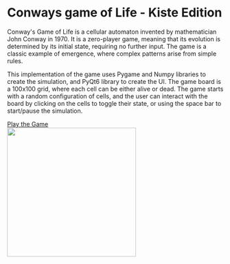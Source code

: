 <!DOCTYPE html>
<html>
	<head>
		<meta charset="UTF-8">
		<title>Conways game of Life - Kiste Edition</title>
		<link rel="stylesheet" type="text/css" href="style.css">
	</head>
	<body>
		<div class="container">
			<h1>Conways game of Life - Kiste Edition</h1>
			<p>Conway's Game of Life is a cellular automaton invented by mathematician John Conway in 1970. It is a zero-player game, meaning that its evolution is determined by its initial state, requiring no further input. The game is a classic example of emergence, where complex patterns arise from simple rules.</p>
			<p>This implementation of the game uses Pygame and Numpy libraries to create the simulation, and PyQt6 library to create the UI. The game board is a 100x100 grid, where each cell can be either alive or dead. The game starts with a random configuration of cells, and the user can interact with the board by clicking on the cells to toggle their state, or using the space bar to start/pause the simulation.</p>
			<a href="#" class="btn">Play the Game</a>
		</div>
		<img src="https://upload.wikimedia.org/wikipedia/commons/e/e5/Gospers_glider_gun.gif" width="300">
	</body>
</html>
